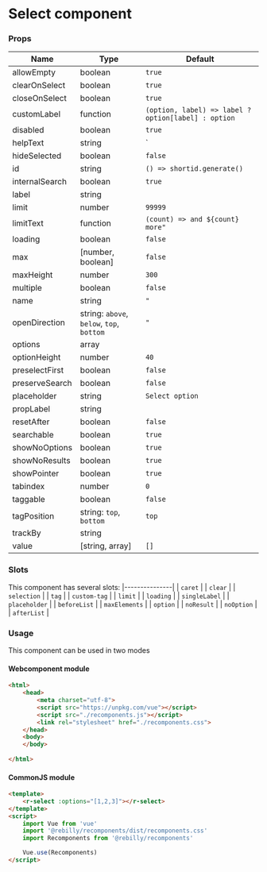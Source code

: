 # Select component


### Props

| Name           | Type     | Default                                             |
|--              | --       |                                                   --|
| allowEmpty     | boolean  | `true`                                              |
| clearOnSelect  | boolean  | `true`                                              |
| closeOnSelect  | boolean  | `true`                                              |
| customLabel    | function | `(option, label) => label ? option[label] : option` |
| disabled       | boolean  | `true`                                              |
| helpText       | string   | `                                                   |
| hideSelected   | boolean  | `false`                                             |
| id             | string   | `() => shortid.generate()`                          |
| internalSearch | boolean  | `true`                                              |
| label          | string   |                                                     |
| limit          | number   | `99999`                                             |
| limitText | function | `(count) => and ${count} more"` |
| loading        | boolean                                   | `false`         |
| max            | [number, boolean]                         | `false`         |
| maxHeight      | number                                    | `300`           |
| multiple       | boolean                                   | `false`         |
| name           | string                                    | `"`             |
| openDirection  | string: `above`, `below`, `top`, `bottom` | `"`             |
| options        | array                                     |                 |
| optionHeight   | number                                    | `40`            |
| preselectFirst | boolean                                   | `false`         |
| preserveSearch | boolean                                   | `false`         |
| placeholder    | string                                    | `Select option` |
| propLabel      | string                                    |                 |
| resetAfter     | boolean                                   | `false`         |
| searchable     | boolean                                   | `true`          |
| showNoOptions  | boolean                                   | `true`          |
| showNoResults  | boolean                                   | `true`          |
| showPointer    | boolean                                   | `true`          |
| tabindex       | number                                    | `0`             |
| taggable       | boolean                                   | `false`         |
| tagPosition    | string: `top`, `bottom`                   | `top`           |
| trackBy        | string                                    |                 |
| value          | [string, array]                           | `[]`            |

### Slots

This component has several slots:
|---------------|
| `caret`       |
| `clear`       |
| `selection`   |
| `tag`         |
| `custom-tag`  |
| `limit`       |
| `loading`     |
| `singleLabel` |
| `placeholder` |
| `beforeList`  |
| `maxElements` |
| `option`      |
| `noResult`    |
| `noOption`    |
| `afterList`   |

### Usage

This component can be used in two modes

#### Webcomponent module

```html
<html>
    <head>
        <meta charset="utf-8">
        <script src="https://unpkg.com/vue"></script>
        <script src="./recomponents.js"></script>
        <link rel="stylesheet" href="./recomponents.css">
    </head>
    <body>
    </body>
    
</html>
```

#### CommonJS module

```html
<template>
    <r-select :options="[1,2,3]"></r-select>
</template>
<script>
    import Vue from 'vue'
    import '@rebilly/recomponents/dist/recomponents.css'
    import Recomponents from '@rebilly/recomponents'

    Vue.use(Recomponents)
</script>
```
